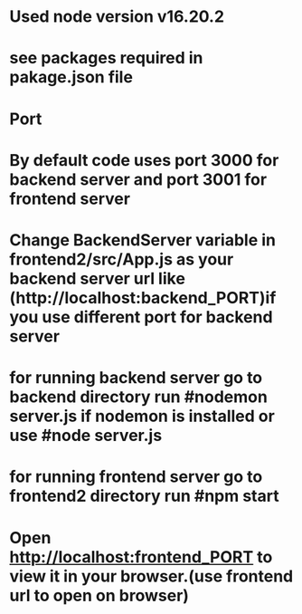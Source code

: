 # Used node version v16.20.2

# see packages required in pakage.json file

# Port

# By default code uses port 3000  for backend server and port 3001 for frontend server
# Change BackendServer variable in frontend2/src/App.js  as your backend server url like (http://localhost:backend_PORT)if you use different port for backend server
# for running backend server go to backend directory run #nodemon server.js if nodemon is installed or use #node server.js
# for running frontend server go to frontend2 directory run #npm start
# Open [http://localhost:frontend_PORT](http://localhost:backend_PORT) to view it in your browser.(use frontend url to open on browser)


